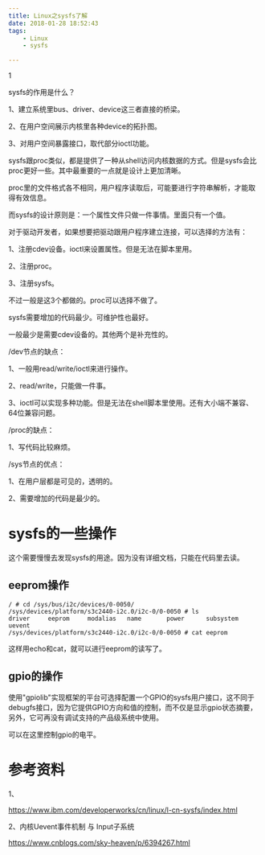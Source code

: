 ```yaml
---
title: Linux之sysfs了解
date: 2018-01-28 18:52:43
tags:
	- Linux
	- sysfs

---
```


1

sysfs的作用是什么？

1、建立系统里bus、driver、device这三者直接的桥梁。

2、在用户空间展示内核里各种device的拓扑图。

3、对用户空间暴露接口，取代部分ioctl功能。



sysfs跟proc类似，都是提供了一种从shell访问内核数据的方式。但是sysfs会比proc更好一些。其中最重要的一点就是设计上更加清晰。

proc里的文件格式各不相同，用户程序读取后，可能要进行字符串解析，才能取得有效信息。

而sysfs的设计原则是：一个属性文件只做一件事情。里面只有一个值。



对于驱动开发者，如果想要把驱动跟用户程序建立连接，可以选择的方法有：

1、注册cdev设备。ioctl来设置属性。但是无法在脚本里用。

2、注册proc。

3、注册sysfs。

不过一般是这3个都做的。proc可以选择不做了。

sysfs需要增加的代码最少。可维护性也最好。

一般最少是需要cdev设备的。其他两个是补充性的。

/dev节点的缺点：

1、一般用read/write/ioctl来进行操作。

2、read/write，只能做一件事。

3、ioctl可以实现多种功能。但是无法在shell脚本里使用。还有大小端不兼容、64位兼容问题。

/proc的缺点：

1、写代码比较麻烦。

/sys节点的优点：

1、在用户层都是可见的，透明的。

2、需要增加的代码是最少的。



# sysfs的一些操作

这个需要慢慢去发现sysfs的用途。因为没有详细文档，只能在代码里去读。

## eeprom操作

```
/ # cd /sys/bus/i2c/devices/0-0050/
/sys/devices/platform/s3c2440-i2c.0/i2c-0/0-0050 # ls
driver     eeprom     modalias   name       power      subsystem  uevent
/sys/devices/platform/s3c2440-i2c.0/i2c-0/0-0050 # cat eeprom
```

这样用echo和cat，就可以进行eeprom的读写了。

## gpio的操作

使用"gpiolib"实现框架的平台可选择配置一个GPIO的sysfs用户接口，这不同于debugfs接口，因为它提供GPIO方向和值的控制，而不仅是显示gpio状态摘要，另外，它可再没有调试支持的产品级系统中使用。

可以在这里控制gpio的电平。



# 参考资料

1、

https://www.ibm.com/developerworks/cn/linux/l-cn-sysfs/index.html

2、内核Uevent事件机制 与 Input子系统

https://www.cnblogs.com/sky-heaven/p/6394267.html